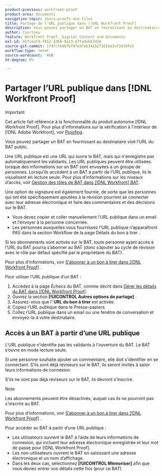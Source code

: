 ```yaml
---
product-previous: workfront-proof
product-area: documents
navigation-topic: share-proofs-and-files
title: Partage de l’URL publique dans [!DNL Workfront Proof]
description: Vous pouvez partager un BAT en fournissant au destinataire visé l’URL du BAT public.
author: Courtney
feature: Workfront Proof, Digital Content and Documents
exl-id: b5fceaf9-f812-4368-8a13-d7fadebb7d28
source-git-commit: 178fcf680fbf97e3fa634182f161ba3c73439fe5
workflow-type: tm+mt
source-wordcount: '458'
ht-degree: 0%

---
```


# Partager l’URL publique dans [!DNL Workfront Proof]

>[!IMPORTANT]
>
>Cet article fait référence à la fonctionnalité du produit autonome [!DNL Workfront Proof]. Pour plus d&#39;informations sur la vérification à l&#39;intérieur de [!DNL Adobe Workfront], voir [Proofing](../../../review-and-approve-work/proofing/proofing.md).

Vous pouvez partager un BAT en fournissant au destinataire visé l’URL du BAT public.

Une URL publique est une URL qui ouvre le BAT, mais qui n&#39;enregistre pas automatiquement les validants. Les URL publiques peuvent être utilisées lorsque des informations sur un BAT sont envoyées à un groupe de personnes. Lorsqu’ils accèdent à un BAT à partir de l’URL publique, ils le visualisent en lecture seule. Pour plus d’informations sur les niveaux d’accès, voir [Gestion des rôles de BAT dans [!DNL Workfront] BAT](../../../workfront-proof/wp-work-proofsfiles/share-proofs-and-files/manage-proof-roles.md).

Une option de signature est également fournie, de sorte que les personnes qui ont été spécifiquement ajoutées à la révision pourront se connecter avec leur adresse électronique et faire des commentaires et des décisions sur le BAT.

* Vous devez copier et coller manuellement l’URL publique dans un email et l’envoyer à la personne concernée.
* Les personnes auxquelles vous fournissez l’URL publique n’apparaîtront PAS dans la section Workflow de la page Détails du bon à tirer .

Si les abonnements sont activés sur le BAT, toute personne ayant accès à l’URL du BAT pourra s’abonner au BAT (donc s’ajouter au cycle de révision avec le rôle par défaut spécifié par le propriétaire du BAT).

Pour plus d’informations, voir [S’abonner à un bon à tirer dans [!DNL Workfront Proof]](../../../workfront-proof/wp-work-proofsfiles/share-proofs-and-files/subscribe-to-proof.md) .

Pour utiliser l’URL publique d’un BAT :

1. Accédez à la page Échecs du BAT, comme décrit dans [Gérer les détails du BAT dans [!DNL Workfront Proof]](../../../workfront-proof/wp-work-proofsfiles/manage-your-work/manage-proof-details.md).
1. Ouvrez la section **[!UICONTROL Autres options de partage]** .
1. Assurez-vous que l’ **URL du bon à tirer** est activée.
1. Copiez l’URL publique dans le Presse-papiers.
1. Collez l’URL publique dans un email ou une fenêtre de conversation et envoyez-la à votre destinataire.

## Accès à un BAT à partir d’une URL publique

L&#39;URL publique n&#39;identifie pas les validants à l&#39;ouverture du BAT. Le BAT s’ouvre en mode lecture seule.

Si une personne souhaite ajouter un commentaire, elle doit s’identifier en se connectant. S&#39;ils sont déjà réviseurs sur le BAT, ils seront invités à saisir leurs informations de connexion.

S&#39;ils ne sont pas déjà réviseurs sur le BAT, ils devront s&#39;inscrire.

>[!NOTE]
>
>Les abonnements peuvent être désactivés, auquel cas ils ne pourront pas s&#39;inscrire au BAT.

Pour plus d’informations, voir [S’abonner à un bon à tirer dans [!DNL Workfront Proof]](../../../workfront-proof/wp-work-proofsfiles/share-proofs-and-files/subscribe-to-proof.md) .

Pour accéder au BAT à partir d’une URL publique :

* Les utilisateurs ouvrent le BAT à l’aide de leurs informations de connexion, qui incluent leur adresse électronique enregistrée et leur mot de passe pour [!DNL Workfront Proof].
* Les non-utilisateurs ouvrent le BAT en saisissant une adresse électronique et un nom d’affichage.
* Dans les deux cas, sélectionnez **[!UICONTROL Mémoriser]** afin que vous deviez entrer vos détails cette fois (pour ce BAT).
